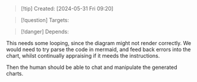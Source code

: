 
>[!tip] Created: [2024-05-31 Fri 09:20]

>[!question] Targets: 

>[!danger] Depends: 

This needs some looping, since the diagram might not render correctly.
We would need to try parse the code in mermaid, and feed back errors into the chart, whilst continually appraising if it meeds the instructions.

Then the human should be able to chat and manipulate the generated charts.